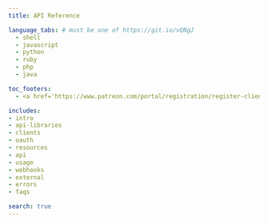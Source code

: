 ```yaml
---
title: API Reference

language_tabs: # must be one of https://git.io/vQNgJ
  - shell
  - javascript
  - python
  - ruby
  - php
  - java

toc_footers:
  - <a href='https://www.patreon.com/portal/registration/register-clients'>Sign Up for an API Key</a>

includes:
- intro
- api-libraries
- clients
- oauth
- resources
- api
- usage
- webhooks
- external
- errors
- faqs

search: true
---
```

